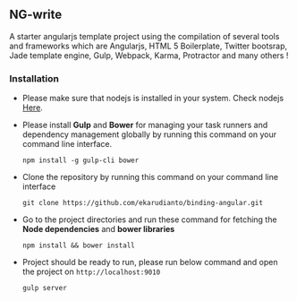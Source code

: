 ## NG-write

A starter angularjs template project using the compilation of several tools and frameworks which are Angularjs, HTML 5 Boilerplate, Twitter bootsrap, Jade template engine, Gulp, Webpack, Karma, Protractor and many others !

### Installation

- Please make sure that nodejs is installed in your system. Check nodejs [Here](https://nodejs.org/en/).
- Please install **Gulp** and **Bower** for managing your task runners and dependency management globally by running this command on your command line interface.

  ```
  npm install -g gulp-cli bower
  ```
- Clone the repository by running this command on your command line interface  
  
  ```
  git clone https://github.com/ekarudianto/binding-angular.git
  ```  
- Go to the project directories and run these command for fetching the **Node dependencies** and **bower libraries**
 
  ```
  npm install && bower install
  ```
- Project should be ready to run, please run below command and open the project on ```http://localhost:9010```

  ```
  gulp server
  ```  



